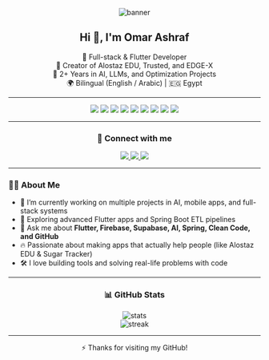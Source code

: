 <!-- BANNER -->
<p align="center">
  <img src="https://capsule-render.vercel.app/api?type=waving&color=0D9488&height=200&section=header&text=Omar%20Ashraf%20%7C%20Full-Stack%20%26%20Flutter%20Dev&fontSize=30&fontColor=ffffff" alt="banner"/>
</p>

<!-- INTRO -->
<h2 align="center">Hi 👋, I'm Omar Ashraf</h2>
<p align="center">
  🚀 Full-stack & Flutter Developer<br>
  🔭 Creator of Alostaz EDU, Trusted, and EDGE-X<br>
  🤖 2+ Years in AI, LLMs, and Optimization Projects<br>
  🌍 Bilingual (English / Arabic) | 🇪🇬 Egypt<br>
</p>

---

<!-- BADGES -->
<p align="center">
  <img src="https://img.shields.io/badge/Flutter-02569B?style=for-the-badge&logo=flutter&logoColor=white"/>
  <img src="https://img.shields.io/badge/Dart-0175C2?style=for-the-badge&logo=dart&logoColor=white"/>
  <img src="https://img.shields.io/badge/Java-ED8B00?style=for-the-badge&logo=openjdk&logoColor=white"/>
  <img src="https://img.shields.io/badge/JavaScript-F7DF1E?style=for-the-badge&logo=javascript&logoColor=black"/>
  <img src="https://img.shields.io/badge/TypeScript-3178C6?style=for-the-badge&logo=typescript&logoColor=white"/>
  <img src="https://img.shields.io/badge/Node.js-339933?style=for-the-badge&logo=nodedotjs&logoColor=white"/>
  <img src="https://img.shields.io/badge/Tailwind_CSS-38B2AC?style=for-the-badge&logo=tailwind-css&logoColor=white"/>
  <img src="https://img.shields.io/badge/HTML5-E34F26?style=for-the-badge&logo=html5&logoColor=white"/>
  <img src="https://img.shields.io/badge/CSS3-1572B6?style=for-the-badge&logo=css3&logoColor=white"/>
</p>

---

<!-- SOCIAL -->
<h3 align="center">📲 Connect with me</h3>
<p align="center">
  <a href="https://wa.me/201154688628" target="_blank">
    <img src="https://img.shields.io/badge/WhatsApp-25D366?style=for-the-badge&logo=whatsapp&logoColor=white"/>
  </a>
  <a href="https://www.facebook.com/omar.ashraf.579123" target="_blank">
    <img src="https://img.shields.io/badge/Facebook-1877F2?style=for-the-badge&logo=facebook&logoColor=white"/>
  </a>
  <a href="https://www.instagram.com/omarashraf871/" target="_blank">
    <img src="https://img.shields.io/badge/Instagram-E4405F?style=for-the-badge&logo=instagram&logoColor=white"/>
  </a>
</p>

---

<!-- ABOUT ME -->
### 👨‍💻 About Me

- 💼 I’m currently working on multiple projects in AI, mobile apps, and full-stack systems  
- 🧠 Exploring advanced Flutter apps and Spring Boot ETL pipelines  
- 💬 Ask me about **Flutter, Firebase, Supabase, AI, Spring, Clean Code, and GitHub**  
- 🔥 Passionate about making apps that actually help people (like Alostaz EDU & Sugar Tracker)  
- 🛠 I love building tools and solving real-life problems with code

---

<!-- GITHUB STATS -->
<h3 align="center">📊 GitHub Stats</h3>
<p align="center">
  <img src="https://github-readme-stats.vercel.app/api?username=www-e&show_icons=true&theme=radical" alt="stats"/>
  <br/>
  <img src="https://github-readme-streak-stats.herokuapp.com/?user=www-e&theme=radical" alt="streak"/>
</p>

---

<!-- THANKS -->
<p align="center">⚡ Thanks for visiting my GitHub!</p>

